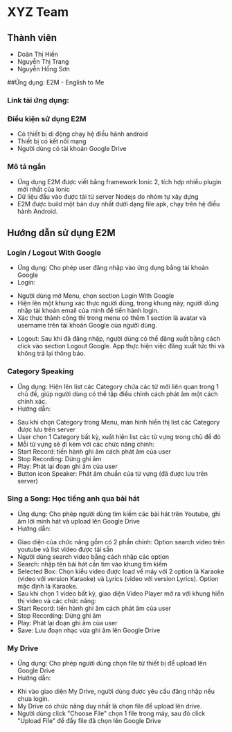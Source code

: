 # XYZ Team

## Thành viên
- Doãn Thị Hiền
- Nguyễn Thị Trang
- Nguyễn Hồng Sơn

##Ứng dụng: E2M - English to Me

### Link tải ứng dụng: 

### Điều kiện sử dụng E2M
- Có thiết bị di động chạy hệ điều hành android
- Thiết bị có kết nối mạng
- Người dùng có tài khoản Google Drive

### Mô tả ngắn
- Ứng dụng E2M được viết bằng framework Ionic 2, tích hợp nhiều plugin mới nhất của Ionic
- Dữ liệu đầu vào được tải từ server Nodejs do nhóm tự xây dựng
- E2M được build một bản duy nhất dưới dạng file apk, chạy trên hệ điều hành Android.

## Hướng dẫn sử dụng E2M

### Login / Logout With Google
- Ứng dụng: Cho phép user đăng nhập vào ứng dụng bằng tài khoản Google
- Login:
 + Người dùng mở Menu, chọn section Login With Google 
 + Hiện lên một khung xác thực người dùng, trong khung này, người dùng nhập tài khoản email của mình để tiến hành login.
 + Xác thực thành công thì trong menu có thêm 1 section là avatar và username trên tài khoản Google của người dùng.
- Logout: Sau khi đã đăng nhập, người dùng có thể đăng xuất bằng cách click vào section Logout Google. App thực hiện việc đăng xuất tức thì và không trả lại thông báo.

### Category Speaking
- Ứng dụng: Hiện lên list các Category chứa các từ mới liên quan trong 1 chủ đề, giúp người dùng có thể tập điều chỉnh cách phát âm một cách chính xác.
- Hướng dẫn:
 + Sau khi chọn Category trong Menu, màn hình hiển thị list các Category được lưu trên server
 + User chọn 1 Category bất kỳ, xuất hiện list các từ vựng trong chủ đề đó
 + Mỗi từ vựng sẽ đi kèm với các chức năng chính: 
  + Start Record: tiến hành ghi âm cách phát âm của user
  + Stop Recording: Dừng ghi âm
  + Play: Phát lại đoạn ghi âm của user
  + Button icon Speaker: Phát âm chuẩn của từ vựng (đã được lưu trên server)
 
### Sing a Song: Học tiếng anh qua bài hát
- Ứng dụng: Cho phép người dùng tìm kiếm các bài hát trên Youtube, ghi âm lời mình hát và upload lên Google Drive
- Hướng dẫn:
 + Giao diện của chức năng gồm có 2 phần chính: Option search video trên youtube và list video được tải sẵn
 + Người dùng search video bằng cách nhập các option
  + Search: nhập tên bài hát cần tìm vào khung tìm kiếm
  + Selected Box: Chọn kiểu video được load về máy với 2 option là Karaoke (video với version Karaoke) và Lyrics (video với version Lyrics). Option mặc định là Karaoke.
 + Sau khi chọn 1 video bất kỳ, giao diện Video Player mở ra với khung hiển thị video và các chức năng:
  + Start Record: tiến hành ghi âm cách phát âm của user
  + Stop Recording: Dừng ghi âm
  + Play: Phát lại đoạn ghi âm của user
  + Save: Lưu đoạn nhạc vừa ghi âm lên Google Drive
 
### My Drive
- Ứng dụng: Cho phép người dùng chọn file từ thiết bị để upload lên Google Drive
- Hướng dẫn:
 + Khi vào giao diện My Drive, người dùng được yêu cầu đăng nhập nếu chưa login.
 + My Drive có chức năng duy nhất là chọn file để upload lên drive.
 + Người dùng click "Choose File" chọn 1 file trong máy, sau đó click "Upload File" để đẩy file đã chọn lên Google Drive

 
 
 
